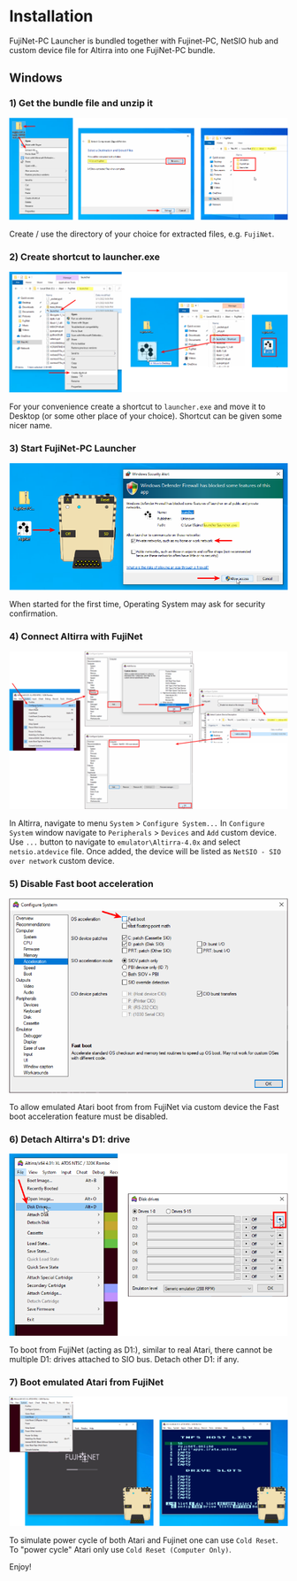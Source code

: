 # Installation

FujiNet-PC Launcher is bundled together with Fujinet-PC, NetSIO hub and custom device file for Altirra into one FujiNet-PC bundle.

## Windows

### 1) Get the bundle file and unzip it

![1-unzip](img/1-unzip.png)

Create / use the directory of your choice for extracted files, e.g. `FujiNet`.

### 2) Create shortcut to launcher.exe

![2-shortcut](img/2-shortcut.png)

For your convenience create a shortcut to `launcher.exe` and move it to Desktop (or some other place of your choice). Shortcut can be given some nicer name.

### 3) Start FujiNet-PC Launcher

![3-start](img/3-start.png)

When started for the first time, Operating System may ask for security confirmation.

### 4) Connect Altirra with FujiNet

![4-atdevice](img/4-atdevice.png)

In Altirra, navigate to menu `System` > `Configure System...` In `Configure System` window navigate to `Peripherals` > `Devices` and `Add` custom device. Use `...` button to navigate to `emulator\Altirra-4.0x` and select `netsio.atdevice` file. Once added, the device will be listed as `NetSIO - SIO over network` custom device.

### 5) Disable Fast boot acceleration

![5-fast-boot](img/5-fast-boot.png)

To allow emulated Atari boot from from FujiNet via custom device the Fast boot acceleration feature must be disabled.

### 6) Detach Altirra's D1: drive

![6-disk-drives](img/6-disk-drives.png)

To boot from FujiNet (acting as D1:), similar to real Atari, there cannot be multiple D1: drives attached to SIO bus. Detach other D1: if any.

### 7) Boot emulated Atari from FujiNet

![7-boot](img/7-boot.png)

To simulate power cycle of both Atari and Fujinet one can use `Cold Reset`. To "power cycle" Atari only use `Cold Reset (Computer Only)`.


Enjoy!
